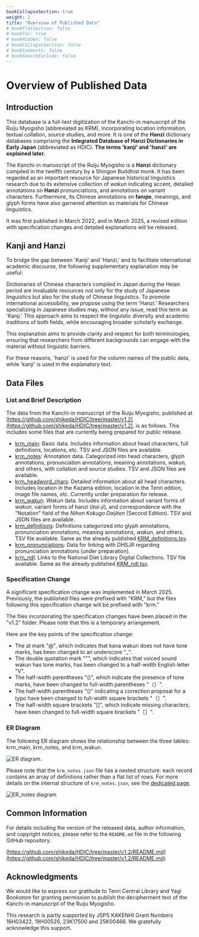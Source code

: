```yaml
---
bookCollapseSection: true
weight: 2
title: "Overview of Published Data"
# bookFlatSection: false
# bookToc: true
# bookHidden: false
# bookCollapseSection: false
# bookComments: false
# bookSearchExclude: false
---
```



# Overview of Published Data

## Introduction

This database is a full-text digitization of the Kanchi-in manuscript of the Ruiju Myogisho (abbreviated as KRM), incorporating location information, textual collation, source studies, and more. It is one of the **Hanzi** dictionary databases comprising the **Integrated Database of Hanzi Dictionaries in Early Japan** (abbreviated as HDIC). **The terms 'kanji' and 'hanzi' are explained later.**

The Kanchi-in manuscript of the Ruiju Myogisho is a **Hanzi** dictionary compiled in the twelfth century by a Shingon Buddhist monk. It has been regarded as an important resource for Japanese historical linguistics research due to its extensive collection of *wakun* indicating accent, detailed annotations on **Hanzi** pronunciations, and annotations on variant characters. Furthermore, its Chinese annotations on **fanqie**, meanings, and glyph forms have also garnered attention as materials for Chinese linguistics.

It was first published in March 2022, and in March 2025, a revised edition with specification changes and detailed explanations will be released.


## Kanji and Hanzi

To bridge the gap between 'Kanji' and 'Hanzi,' and to facilitate international academic discourse, the following supplementary explanation may be useful:

Dictionaries of Chinese characters compiled in Japan during the Heian period are invaluable resources not only for the study of Japanese linguistics but also for the study of Chinese linguistics. To promote international accessibility, we propose using the term 'Hanzi.' Researchers specializing in Japanese studies may, without any issue, read this term as 'Kanji.' This approach aims to respect the linguistic diversity and academic traditions of both fields, while encouraging broader scholarly exchange.

This explanation aims to provide clarity and respect for both terminologies, ensuring that researchers from different backgrounds can engage with the material without linguistic barriers.

For these reasons, 'hanzi' is used for the column names of the public data, while 'kanji' is used in the explanatory text.

## Data Files

### List and Brief Description

The data from the Kanchi-in manuscript of the Ruiju Myogisho, published at [https://github.com/shikeda/HDIC/tree/master/v1.2](https://github.com/shikeda/HDIC/tree/master/v1.2), is as follows. This includes some files that are currently being prepared for public release.

- [krm_main](./02-01-main/): Basic data. Includes information about head characters, full definitions, locations, etc. TSV and JSON files are available.
- [krm_notes](./02-02-notes): Annotation data. Categorized into head characters, glyph annotations, pronunciation annotations, meaning annotations, *wakun*, and others, with collation and source studies. TSV and JSON files are available.
- [krm_headword_chars](./02-03-headword-chars/): Detailed information about all head characters. Includes location in the Kazama edition, location in the Tenri edition, image file names, etc. Currently under preparation for release.
- [krm_wakun](./02-04-wakun/): *Wakun* data. Includes information about variant forms of *wakun*, variant forms of hanzi (*itai-ji*), and correspondence with the "Notation" field of the *Nihon Kokugo Daijiten* (Second Edition). TSV and JSON files are available.
- [krm_definitions](./02-05-definitions/): Definitions categorized into glyph annotations, pronunciation annotations, meaning annotations, *wakun*, and others. TSV file available. Same as the already published [KRM_definitions.tsv](https://github.com/shikeda/HDIC/KRM_definitions.tsv).
- [krm_pronunciations](./02-06-pronunciations/): Data for linking with DHSJR regarding pronunciation annotations (under preparation).
- [krm_ndl](./02-07-ndl/): Links to the National Diet Library Digital Collections. TSV file available. Same as the already published [KRM_ndl.tsv](https://github.com/shikeda/HDIC/KRM_ndl.tsv).


### Specification Change

A significant specification change was implemented in March 2025. Previously, the published files were prefixed with "KRM," but the files following this specification change will be prefixed with "krm."

The files incorporating the specification changes have been placed in the "v1.2" folder. Please note that this is a temporary arrangement.

Here are the key points of the specification change:

- The at mark "@", which indicates that kana wakun does not have tone marks, has been changed to an underscore "_".
- The double quotation mark """, which indicates that voiced sound wakun has tone marks, has been changed to a half-width English letter "V".
- The half-width parentheses "()", which indicate the presence of tone marks, have been changed to full-width parentheses "（）".
- The half-width parentheses "()" indicating a correction proposal for a typo have been changed to full-width square brackets "〔〕".
- The half-width square brackets "[]", which indicate missing characters, have been changed to full-width square brackets "［］".

### ER Diagram

The following ER diagram shows the relationship between the three tables: krm_main, krm_notes, and krm_wakun.

![ER diagram.](/images/krmer.drawio.png)

Please note that the `krm_notes.json` file has a nested structure: each record contains an array of definitions rather than a flat list of rows. For more details on the internal structure of `krm_notes.json`, see the [dedicated page](./02-02-notes/).

![ER_notes diagram](/images/krm_notes_er.drawio.png)

## Common Information

For details including the version of the released data, author information, and copyright notices, please refer to the `README.md` file in the following GitHub repository.


[https://github.com/shikeda/HDIC/tree/master/v1.2/README.md](https://github.com/shikeda/HDIC/tree/master/v1.2/README.md)


## Acknowledgments

We would like to express our gratitude to Tenri Central Library and Yagi Bookstore for granting permission to publish the decipherment text of the Kanchi-in manuscript of the Ruiju Myogisho.  

This research is partly supported by JSPS KAKENHI Grant Numbers 16H03422, 19H00526, 23K17500 and 25K00466. We gratefully acknowledge this support.
